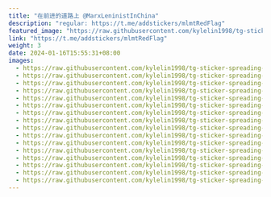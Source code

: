 ```yaml
---
title: "在前进的道路上 @MarxLeninistInChina"
description: "regular: https://t.me/addstickers/mlmtRedFlag"
featured_image: "https://raw.githubusercontent.com/kylelin1998/tg-sticker-spreading-worldwide-images/main/img/bc721366-e40e-4551-8603-7c7eaab77400.jpg"
link: "https://t.me/addstickers/mlmtRedFlag"
weight: 3
date: 2024-01-16T15:55:31+08:00
images:
  - https://raw.githubusercontent.com/kylelin1998/tg-sticker-spreading-worldwide-images/main/img/bc721366-e40e-4551-8603-7c7eaab77400.jpg
  - https://raw.githubusercontent.com/kylelin1998/tg-sticker-spreading-worldwide-images/main/img/903a6c7b-118c-41cf-9b32-5077dbb14789.jpg
  - https://raw.githubusercontent.com/kylelin1998/tg-sticker-spreading-worldwide-images/main/img/da4c462e-7ec1-4e9b-b9a7-db3a462f7947.jpg
  - https://raw.githubusercontent.com/kylelin1998/tg-sticker-spreading-worldwide-images/main/img/b6ee2fba-53f2-427e-b700-3b25f193a201.jpg
  - https://raw.githubusercontent.com/kylelin1998/tg-sticker-spreading-worldwide-images/main/img/ee44544b-a47b-4d37-a387-5bfdeda1910c.jpg
  - https://raw.githubusercontent.com/kylelin1998/tg-sticker-spreading-worldwide-images/main/img/c87702dd-5e73-4fe1-be15-8a4089a07e4e.jpg
  - https://raw.githubusercontent.com/kylelin1998/tg-sticker-spreading-worldwide-images/main/img/57ba727d-712c-449c-ad39-4b136e1e29b7.jpg
  - https://raw.githubusercontent.com/kylelin1998/tg-sticker-spreading-worldwide-images/main/img/4bee2d35-21ca-4a57-b395-f95a058248a2.jpg
  - https://raw.githubusercontent.com/kylelin1998/tg-sticker-spreading-worldwide-images/main/img/b033ac96-fea6-413a-bc8e-066cfb6cafb4.jpg
  - https://raw.githubusercontent.com/kylelin1998/tg-sticker-spreading-worldwide-images/main/img/4e51220b-f455-4c82-92d1-7a0232514df6.jpg
  - https://raw.githubusercontent.com/kylelin1998/tg-sticker-spreading-worldwide-images/main/img/0c5c4ddd-8d82-4298-8f58-3d13d7400948.jpg
  - https://raw.githubusercontent.com/kylelin1998/tg-sticker-spreading-worldwide-images/main/img/73badc08-dd28-4d1f-80a9-cd06b9b96707.jpg
  - https://raw.githubusercontent.com/kylelin1998/tg-sticker-spreading-worldwide-images/main/img/52a346d3-a407-43aa-98f0-68299f53c114.jpg
  - https://raw.githubusercontent.com/kylelin1998/tg-sticker-spreading-worldwide-images/main/img/0d0f0cb6-d408-4638-b4d5-22c4f8c70186.jpg
  - https://raw.githubusercontent.com/kylelin1998/tg-sticker-spreading-worldwide-images/main/img/8faef1ba-059b-401b-8975-0187a37c9771.jpg
  - https://raw.githubusercontent.com/kylelin1998/tg-sticker-spreading-worldwide-images/main/img/70ed5099-ff0c-46ee-bcb1-eb6498925a88.jpg
---
```

